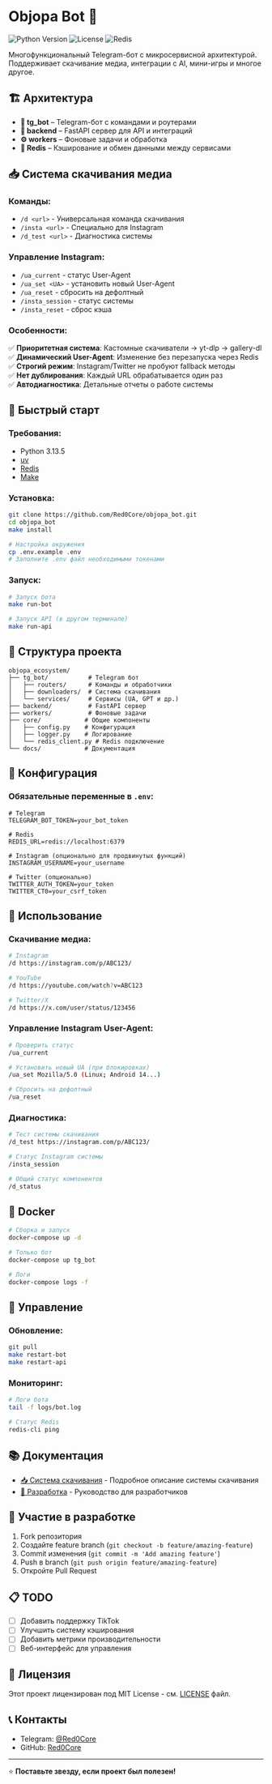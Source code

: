 # Objopa Bot 🤖

![Python Version](https://img.shields.io/badge/python-3.13.5-blue)
![License](https://img.shields.io/badge/license-MIT-green)
![Redis](https://img.shields.io/badge/redis-supported-red)

Многофункциональный Telegram-бот с микросервисной архитектурой. Поддерживает скачивание медиа, интеграции с AI, мини-игры и многое другое.

## 🏗️ Архитектура

- **🤖 tg_bot** – Telegram-бот с командами и роутерами
- **🔧 backend** – FastAPI сервер для API и интеграций  
- **⚙️ workers** – Фоновые задачи и обработка
- **🔴 Redis** – Кэширование и обмен данными между сервисами

## 📥 Система скачивания медиа

### Команды:
- `/d <url>` - Универсальная команда скачивания
- `/insta <url>` - Специально для Instagram
- `/d_test <url>` - Диагностика системы

### Управление Instagram:
- `/ua_current` - статус User-Agent
- `/ua_set <UA>` - установить новый User-Agent  
- `/ua_reset` - сбросить на дефолтный
- `/insta_session` - статус системы
- `/insta_reset` - сброс кэша

### Особенности:
✅ **Приоритетная система**: Кастомные скачиватели → yt-dlp → gallery-dl  
✅ **Динамический User-Agent**: Изменение без перезапуска через Redis  
✅ **Строгий режим**: Instagram/Twitter не пробуют fallback методы  
✅ **Нет дублирования**: Каждый URL обрабатывается один раз  
✅ **Автодиагностика**: Детальные отчеты о работе системы  

## 🚀 Быстрый старт

### Требования:
- Python 3.13.5
- [uv](https://github.com/astral-sh/uv)
- [Redis](https://redis.io/)
- [Make](https://www.gnu.org/software/make/)

### Установка:
```bash
git clone https://github.com/Red0Core/objopa_bot.git
cd objopa_bot
make install

# Настройка окружения
cp .env.example .env
# Заполните .env файл необходимыми токенами
```

### Запуск:
```bash
# Запуск бота
make run-bot

# Запуск API (в другом терминале)
make run-api
```

## 📝 Структура проекта

```
objopa_ecosystem/
├── tg_bot/           # Telegram бот
│   ├── routers/      # Команды и обработчики
│   ├── downloaders/  # Система скачивания
│   └── services/     # Сервисы (UA, GPT и др.)
├── backend/          # FastAPI сервер
├── workers/          # Фоновые задачи
├── core/            # Общие компоненты
│   ├── config.py    # Конфигурация
│   ├── logger.py    # Логирование
│   └── redis_client.py # Redis подключение
└── docs/            # Документация
```

## 🔧 Конфигурация

### Обязательные переменные в `.env`:
```env
# Telegram
TELEGRAM_BOT_TOKEN=your_bot_token

# Redis
REDIS_URL=redis://localhost:6379

# Instagram (опционально для продвинутых функций)
INSTAGRAM_USERNAME=your_username

# Twitter (опционально)
TWITTER_AUTH_TOKEN=your_token
TWITTER_CT0=your_csrf_token
```

## 📖 Использование

### Скачивание медиа:
```bash
# Instagram
/d https://instagram.com/p/ABC123/

# YouTube
/d https://youtube.com/watch?v=ABC123

# Twitter/X
/d https://x.com/user/status/123456
```

### Управление Instagram User-Agent:
```bash
# Проверить статус
/ua_current

# Установить новый UA (при блокировках)
/ua_set Mozilla/5.0 (Linux; Android 14...)

# Сбросить на дефолтный
/ua_reset
```

### Диагностика:
```bash
# Тест системы скачивания
/d_test https://instagram.com/p/ABC123/

# Статус Instagram системы  
/insta_session

# Общий статус компонентов
/d_status
```

## 🐳 Docker

```bash
# Сборка и запуск
docker-compose up -d

# Только бот
docker-compose up tg_bot

# Логи
docker-compose logs -f
```

## 🔄 Управление

### Обновление:
```bash
git pull
make restart-bot
make restart-api
```

### Мониторинг:
```bash
# Логи бота
tail -f logs/bot.log

# Статус Redis
redis-cli ping
```

## 📚 Документация

- [📥 Система скачивания](docs/DOWNLOAD_SYSTEM.md) - Подробное описание системы скачивания
- [🔧 Разработка](docs/DEVELOPMENT.md) - Руководство для разработчиков

## 🤝 Участие в разработке

1. Fork репозитория
2. Создайте feature branch (`git checkout -b feature/amazing-feature`)
3. Commit изменения (`git commit -m 'Add amazing feature'`)
4. Push в branch (`git push origin feature/amazing-feature`)
5. Откройте Pull Request

## 📋 TODO

- [ ] Добавить поддержку TikTok
- [ ] Улучшить систему кэширования
- [ ] Добавить метрики производительности
- [ ] Веб-интерфейс для управления

## 📄 Лицензия

Этот проект лицензирован под MIT License - см. [LICENSE](LICENSE) файл.

## 📞 Контакты

- Telegram: [@Red0Core](https://t.me/Red0Core)
- GitHub: [Red0Core](https://github.com/Red0Core)

---

⭐ **Поставьте звезду, если проект был полезен!**
